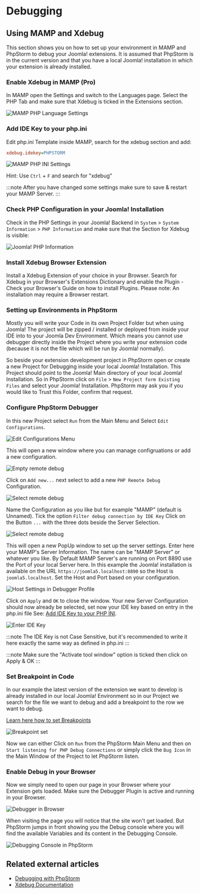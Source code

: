 Debugging
=========

## Using MAMP and Xdebug

This section shows you on how to set up your environment in MAMP and PhpStorm to debug your Joomla! extensions.
It is assumed that PhpStorm is in the current version and that you have a local Joomla! installation in which your
extension is already installed.

### Enable Xdebug in MAMP (Pro)

In MAMP open the Settings and switch to the Languages page. Select the PHP Tab and make sure that Xdebug is ticked in
the Extensions section.

![MAMP PHP Language Settings](_assets/mamp_language_settings.png)

### Add IDE Key to your php.ini

Edit php.ini Template inside MAMP, search for the xdebug section and add:

```ini php.ini
xdebug.idekey=PHPSTORM
```

![MAMP PHP INI Settings](_assets/php_ini_setup.png)

Hint: Use `Ctrl` + `F` and search for "xdebug"

:::note
  After you have changed some settings make sure to save & restart your MAMP Server.
:::

### Check PHP Configuration in your Joomla! Installation

Check in the PHP Settings in your Joomla! Backend in `System` > `System Information` > `PHP
Information` and make sure that the Section for Xdebug is visible:

![Joomla! PHP Information](_assets/xdebug_top.jpg)

### Install Xdebug Browser Extension

Install a Xdebug Extension of your choice in your Browser. Search for Xdebug in your Browser's Extensions Dictionary
and enable the Plugin - Check your Browser's Guide on how to install Plugins. Please note: An installation may require
a Browser restart.

### Setting up Environments in PhpStorm

Mostly you will write your Code in its own Project Folder but when using Joomla! The project will be zipped / installed
or deployed from inside your IDE into to your Joomla Dev Environment. Which means you cannot use debugger directly
inside the Project where you write your extension code (because it is not the file which will be run by Joomla!
normally).

So beside your extension development project in PhpStorm open or create a new Project for Debugging inside your local
Joomla! Installation. This Project should point to the Joomla! Main directory of your local Joomla! Installation. So in
PhpStorm click on `File` > `New Project form Existing Files` and select your Joomla! Installation. PhpStorm may ask you
if you would like to Trust this Folder, confirm that request.

### Configure PhpStorm Debugger

In this new Project select `Run` from the Main Menu and Select `Edit Configurations`.

![Edit Configurations Menu](_assets/run_edit_configurations.png)

This will open a new window where you can manage configruations or add a new configuration.

![Empty remote debug](_assets/empty_run_debug_config.png)

Click on `Add new...` next select to add a new `PHP Remote Debug` Configuration.

![Select remote debug](_assets/select_php_remote_debug.png)

Name the Configuration as you like but for example "MAMP" (default is Unnamed).
Tick the option `Filter debug connection by IDE Key` Click on the Button `...` with the three dots beside the Server
Selection.

![Select remote debug](_assets/start_configuration.png)

This will open a new PopUp window to set up the server settings. Enter here your MAMP's Server Information.
The name can be "MAMP Server" or whatever you like. By Default MAMP Server's are running on Port 8890 use the Port of
your local Server here. In this example the Joomla! installation is available on the URL `https://joomla5.localhost:8890` so the
Host is `joomla5.localhost`. Set the Host and Port based on your configuration.

![Host Settings in Debugger Profile](_assets/mamp_server_settings.png)

Click on `Apply` and `OK` to close the window. Your new Server Configuration should now already be selected, set now your IDE
key based on entry in the php.ini file See: [Add IDE Key to your PHP INI](#add-ide-key-to-your-phpini).

![Enter IDE Key](_assets/edit_mamp_server_settings_phpstorm.png)

:::note
The IDE Key is not Case Sensitive, but it's recommended to write it here exactly the same way as defined in php.ini
:::

:::note
Make sure the "Activate tool window" option is ticked then click on Apply & OK
:::

### Set Breakpoint in Code

In our example the latest version of the extension we want to develop is already installed in our local Joomla!
Environment so in our Project we search for the file we want to debug and add a breakpoint to the row we want to debug.

[Learn here how to set Breakpoints](https://www.jetbrains.com/help/phpstorm/using-breakpoints.html#set-breakpoints)

![Breakpoint set](_assets/add_breakpoint.png)

Now we can either Click on `Run` from the PhpStorm Main Menu and then on `Start listening for PHP Debug Connections` or
simply click the `Bug Icon` in the Main Window of the Project to let PhpStorm listen.

### Enable Debug in your Browser

Now we simply need to open our page in your Browser where your Extension gets loaded. Make sure the Debugger Plugin is
active and running in your Browser.

![Debugger in Browser](_assets/enable_debug_inBrowser.png)

When visiting the page you will notice that the site won't get loaded. But PhpStorm jumps in front showing you the Debug
console where you will find the available Variables and its content in the Debugging Console.

![Debugging Console in PhpStorm](_assets/debug_console.png)

## Related external articles
- [Debugging with PhpStorm](https://www.jetbrains.com/help/phpstorm/debugging-with-phpstorm-ultimate-guide.html)
- [Xdebug Documentation](https://xdebug.org/docs/)